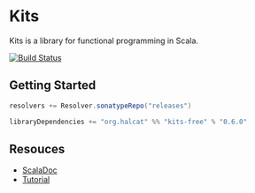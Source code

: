 # Kits

Kits is a library for functional programming in Scala.

[![Build Status](https://travis-ci.org/halcat0x15a/kits.svg?branch=master)](https://travis-ci.org/halcat0x15a/kits)

## Getting Started

```scala
resolvers += Resolver.sonatypeRepo("releases")

libraryDependencies += "org.halcat" %% "kits-free" % "0.6.0"
```

## Resouces

* [ScalaDoc](https://halcat0x15a.github.com/kits/api/index.html)
* [Tutorial](https://github.com/halcat0x15a/kits/blob/master/TUTORIAL.md)
